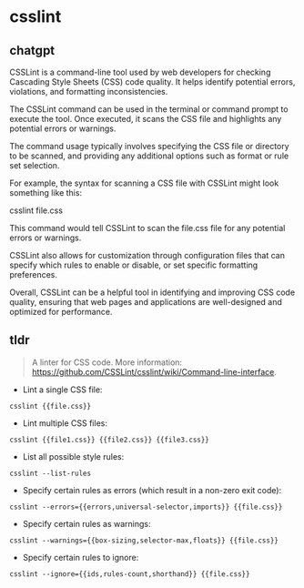 # csslint 
## chatgpt 
CSSLint is a command-line tool used by web developers for checking Cascading Style Sheets (CSS) code quality. It helps identify potential errors, violations, and formatting inconsistencies.

The CSSLint command can be used in the terminal or command prompt to execute the tool. Once executed, it scans the CSS file and highlights any potential errors or warnings.

The command usage typically involves specifying the CSS file or directory to be scanned, and providing any additional options such as format or rule set selection.

For example, the syntax for scanning a CSS file with CSSLint might look something like this:

csslint file.css

This command would tell CSSLint to scan the file.css file for any potential errors or warnings.

CSSLint also allows for customization through configuration files that can specify which rules to enable or disable, or set specific formatting preferences.

Overall, CSSLint can be a helpful tool in identifying and improving CSS code quality, ensuring that web pages and applications are well-designed and optimized for performance. 

## tldr 
 
> A linter for CSS code.
> More information: <https://github.com/CSSLint/csslint/wiki/Command-line-interface>.

- Lint a single CSS file:

`csslint {{file.css}}`

- Lint multiple CSS files:

`csslint {{file1.css}} {{file2.css}} {{file3.css}}`

- List all possible style rules:

`csslint --list-rules`

- Specify certain rules as errors (which result in a non-zero exit code):

`csslint --errors={{errors,universal-selector,imports}} {{file.css}}`

- Specify certain rules as warnings:

`csslint --warnings={{box-sizing,selector-max,floats}} {{file.css}}`

- Specify certain rules to ignore:

`csslint --ignore={{ids,rules-count,shorthand}} {{file.css}}`
